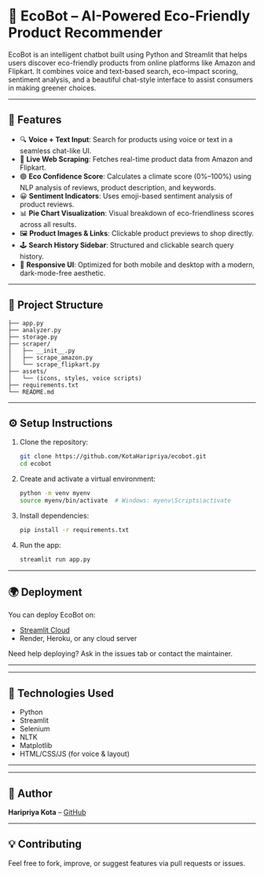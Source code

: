 
# 🌿 EcoBot – AI-Powered Eco-Friendly Product Recommender

EcoBot is an intelligent chatbot built using Python and Streamlit that helps users discover eco-friendly products from online platforms like Amazon and Flipkart. It combines voice and text-based search, eco-impact scoring, sentiment analysis, and a beautiful chat-style interface to assist consumers in making greener choices.

---

## 🚀 Features

- 🔍 **Voice + Text Input**: Search for products using voice or text in a seamless chat-like UI.
- 🛒 **Live Web Scraping**: Fetches real-time product data from Amazon and Flipkart.
- 🟢 **Eco Confidence Score**: Calculates a climate score (0%–100%) using NLP analysis of reviews, product description, and keywords.
- 😀 **Sentiment Indicators**: Uses emoji-based sentiment analysis of product reviews.
- 📊 **Pie Chart Visualization**: Visual breakdown of eco-friendliness scores across all results.
- 🖼️ **Product Images & Links**: Clickable product previews to shop directly.
- 🕹️ **Search History Sidebar**: Structured and clickable search query history.
- 📱 **Responsive UI**: Optimized for both mobile and desktop with a modern, dark-mode-free aesthetic.

---

## 📁 Project Structure

```
├── app.py
├── analyzer.py
├── storage.py
├── scraper/
│   ├── __init__.py
│   ├── scrape_amazon.py
│   └── scrape_flipkart.py
├── assets/
│   └── (icons, styles, voice scripts)
├── requirements.txt
└── README.md
```

---

## ⚙️ Setup Instructions

1. Clone the repository:
   ```bash
   git clone https://github.com/KotaHaripriya/ecobot.git
   cd ecobot
   ```

2. Create and activate a virtual environment:
   ```bash
   python -m venv myenv
   source myenv/bin/activate  # Windows: myenv\Scripts\activate
   ```

3. Install dependencies:
   ```bash
   pip install -r requirements.txt
   ```

4. Run the app:
   ```bash
   streamlit run app.py
   ```

---

## 🌍 Deployment

You can deploy EcoBot on:
- [Streamlit Cloud](https://streamlit.io/cloud)
- Render, Heroku, or any cloud server

Need help deploying? Ask in the issues tab or contact the maintainer.

---

---

## 🧠 Technologies Used

- Python
- Streamlit
- Selenium
- NLTK
- Matplotlib
- HTML/CSS/JS (for voice & layout)

---



---

## 👤 Author

**Haripriya Kota** – [GitHub](https://github.com/KotaHaripriya)

---

## 💡 Contributing

Feel free to fork, improve, or suggest features via pull requests or issues.
